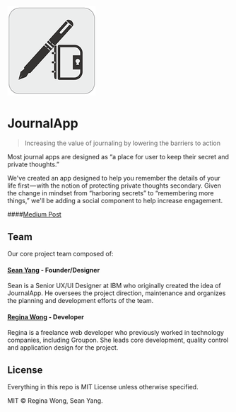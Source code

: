 # ![JournalApp](images/journalapp.png)
# JournalApp
> Increasing the value of journaling by lowering the barriers to action

Most journal apps are designed as “a place for user to keep their secret and private thoughts.”

We've created an app designed to help you remember the details of your life first — with the notion of protecting private thoughts secondary.
Given the change in mindset from “harboring secrets” to “remembering more things,” we'll be adding a social component to help increase engagement.

####[Medium Post](https://medium.com/@xsvfat/daily-journal-app-design-case-study-2b0826d10fa2#.2fsvliqzd)


## Team

Our core project team composed of:

#### [Sean Yang](https://github.com/xsvfat/) - Founder/Designer

Sean is a Senior UX/UI Designer at IBM who originally created the idea of JournalApp. He oversees the project direction, maintenance and organizes the planning and development efforts of the team.

#### [Regina Wong](https://github.com/iregina/) - Developer

Regina is a freelance web developer who previously worked in technology companies, including Groupon. She leads core development, quality control and application design for the project.

## License

Everything in this repo is MIT License unless otherwise specified.

MIT © Regina Wong, Sean Yang.